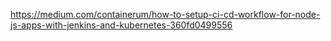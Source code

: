 https://medium.com/containerum/how-to-setup-ci-cd-workflow-for-node-js-apps-with-jenkins-and-kubernetes-360fd0499556
